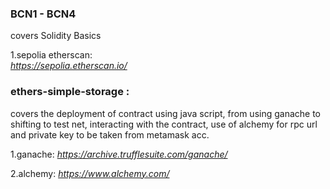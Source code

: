### BCN1 - BCN4 
covers Solidity Basics   

1.sepolia etherscan:  
_https://sepolia.etherscan.io/_

### ethers-simple-storage : 
covers the deployment of contract using java script, from using ganache to shifting to test net, interacting with the contract, use of alchemy for rpc url and private key to be taken from metamask acc.   

1.ganache: _https://archive.trufflesuite.com/ganache/_  

2.alchemy: _https://www.alchemy.com/_
